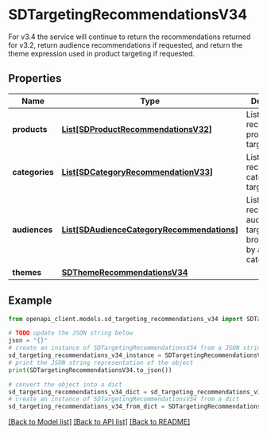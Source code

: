 # SDTargetingRecommendationsV34

For v3.4 the service will continue to return the recommendations returned for v3.2, return audience recommendations if requested, and return the theme expression used in product targeting if requested.

## Properties

Name | Type | Description | Notes
------------ | ------------- | ------------- | -------------
**products** | [**List[SDProductRecommendationsV32]**](SDProductRecommendationsV32.md) | List of recommended product targets | [optional] 
**categories** | [**List[SDCategoryRecommendationV33]**](SDCategoryRecommendationV33.md) | List of recommended category targets | [optional] 
**audiences** | [**List[SDAudienceCategoryRecommendations]**](SDAudienceCategoryRecommendations.md) | List of recommended audience targets, broken down by audience category | [optional] 
**themes** | [**SDThemeRecommendationsV34**](SDThemeRecommendationsV34.md) |  | [optional] 

## Example

```python
from openapi_client.models.sd_targeting_recommendations_v34 import SDTargetingRecommendationsV34

# TODO update the JSON string below
json = "{}"
# create an instance of SDTargetingRecommendationsV34 from a JSON string
sd_targeting_recommendations_v34_instance = SDTargetingRecommendationsV34.from_json(json)
# print the JSON string representation of the object
print(SDTargetingRecommendationsV34.to_json())

# convert the object into a dict
sd_targeting_recommendations_v34_dict = sd_targeting_recommendations_v34_instance.to_dict()
# create an instance of SDTargetingRecommendationsV34 from a dict
sd_targeting_recommendations_v34_from_dict = SDTargetingRecommendationsV34.from_dict(sd_targeting_recommendations_v34_dict)
```
[[Back to Model list]](../README.md#documentation-for-models) [[Back to API list]](../README.md#documentation-for-api-endpoints) [[Back to README]](../README.md)


